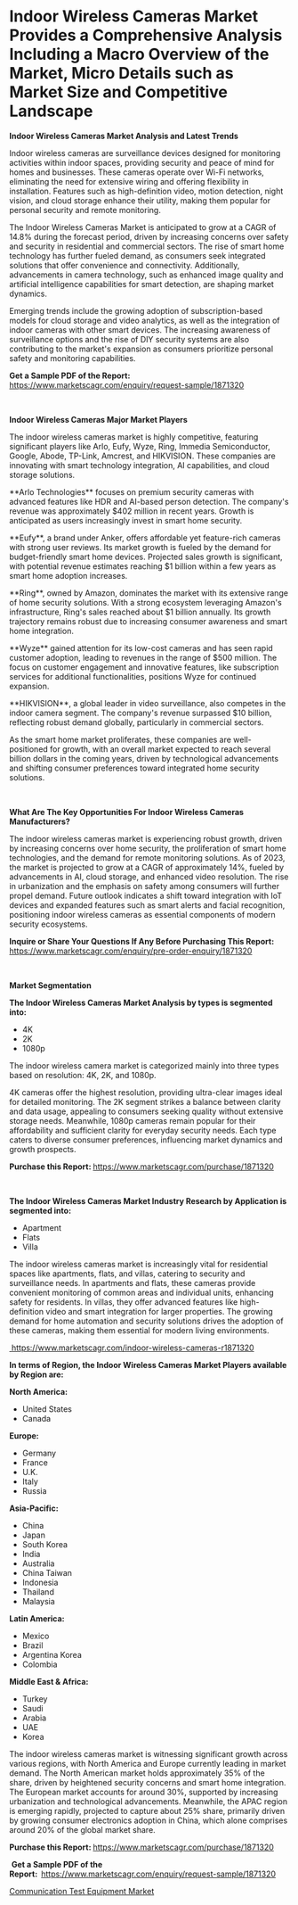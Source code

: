 <p><h1>Indoor Wireless Cameras Market Provides a Comprehensive Analysis Including a Macro Overview of the Market, Micro Details such as Market Size and Competitive Landscape</h1></p><p><strong>Indoor Wireless Cameras Market Analysis and Latest Trends</strong></p>
<p><p>Indoor wireless cameras are surveillance devices designed for monitoring activities within indoor spaces, providing security and peace of mind for homes and businesses. These cameras operate over Wi-Fi networks, eliminating the need for extensive wiring and offering flexibility in installation. Features such as high-definition video, motion detection, night vision, and cloud storage enhance their utility, making them popular for personal security and remote monitoring.</p><p>The Indoor Wireless Cameras Market is anticipated to grow at a CAGR of 14.8% during the forecast period, driven by increasing concerns over safety and security in residential and commercial sectors. The rise of smart home technology has further fueled demand, as consumers seek integrated solutions that offer convenience and connectivity. Additionally, advancements in camera technology, such as enhanced image quality and artificial intelligence capabilities for smart detection, are shaping market dynamics. </p><p>Emerging trends include the growing adoption of subscription-based models for cloud storage and video analytics, as well as the integration of indoor cameras with other smart devices. The increasing awareness of surveillance options and the rise of DIY security systems are also contributing to the market's expansion as consumers prioritize personal safety and monitoring capabilities.</p></p>
<p><strong>Get a Sample PDF of the Report:&nbsp;</strong> <a href="https://www.marketscagr.com/enquiry/request-sample/1871320?utm_campaign=2320&utm_medium=2&utm_source=Github&utm_content=ia&utm_term=19022025&utm_id=indoor-wireless-cameras">https://www.marketscagr.com/enquiry/request-sample/1871320</a></p>
<p>&nbsp;</p>
<p><strong>Indoor Wireless Cameras Major Market Players</strong></p>
<p><p>The indoor wireless cameras market is highly competitive, featuring significant players like Arlo, Eufy, Wyze, Ring, Immedia Semiconductor, Google, Abode, TP-Link, Amcrest, and HIKVISION. These companies are innovating with smart technology integration, AI capabilities, and cloud storage solutions.</p><p>**Arlo Technologies** focuses on premium security cameras with advanced features like HDR and AI-based person detection. The company's revenue was approximately $402 million in recent years. Growth is anticipated as users increasingly invest in smart home security.</p><p>**Eufy**, a brand under Anker, offers affordable yet feature-rich cameras with strong user reviews. Its market growth is fueled by the demand for budget-friendly smart home devices. Projected sales growth is significant, with potential revenue estimates reaching $1 billion within a few years as smart home adoption increases.</p><p>**Ring**, owned by Amazon, dominates the market with its extensive range of home security solutions. With a strong ecosystem leveraging Amazon's infrastructure, Ring's sales reached about $1 billion annually. Its growth trajectory remains robust due to increasing consumer awareness and smart home integration.</p><p>**Wyze** gained attention for its low-cost cameras and has seen rapid customer adoption, leading to revenues in the range of $500 million. The focus on customer engagement and innovative features, like subscription services for additional functionalities, positions Wyze for continued expansion.</p><p>**HIKVISION**, a global leader in video surveillance, also competes in the indoor camera segment. The company's revenue surpassed $10 billion, reflecting robust demand globally, particularly in commercial sectors.</p><p>As the smart home market proliferates, these companies are well-positioned for growth, with an overall market expected to reach several billion dollars in the coming years, driven by technological advancements and shifting consumer preferences toward integrated home security solutions.</p></p>
<p>&nbsp;</p>
<p><strong>What Are The Key Opportunities For Indoor Wireless Cameras Manufacturers?</strong></p>
<p><p>The indoor wireless cameras market is experiencing robust growth, driven by increasing concerns over home security, the proliferation of smart home technologies, and the demand for remote monitoring solutions. As of 2023, the market is projected to grow at a CAGR of approximately 14%, fueled by advancements in AI, cloud storage, and enhanced video resolution. The rise in urbanization and the emphasis on safety among consumers will further propel demand. Future outlook indicates a shift toward integration with IoT devices and expanded features such as smart alerts and facial recognition, positioning indoor wireless cameras as essential components of modern security ecosystems.</p></p>
<p><strong>Inquire or Share Your Questions If Any Before Purchasing This Report:</strong> <a href="https://www.marketscagr.com/enquiry/pre-order-enquiry/1871320?utm_campaign=2320&utm_medium=2&utm_source=Github&utm_content=ia&utm_term=19022025&utm_id=indoor-wireless-cameras">https://www.marketscagr.com/enquiry/pre-order-enquiry/1871320</a></p>
<p>&nbsp;</p>
<p><strong>Market Segmentation</strong></p>
<p><strong>The Indoor Wireless Cameras Market Analysis by types is segmented into:</strong></p>
<p><ul><li>4K</li><li>2K</li><li>1080p</li></ul></p>
<p><p>The indoor wireless camera market is categorized mainly into three types based on resolution: 4K, 2K, and 1080p. </p><p>4K cameras offer the highest resolution, providing ultra-clear images ideal for detailed monitoring. The 2K segment strikes a balance between clarity and data usage, appealing to consumers seeking quality without extensive storage needs. Meanwhile, 1080p cameras remain popular for their affordability and sufficient clarity for everyday security needs. Each type caters to diverse consumer preferences, influencing market dynamics and growth prospects.</p></p>
<p><strong>Purchase this Report:&nbsp;</strong><a href="https://www.marketscagr.com/purchase/1871320?utm_campaign=2320&utm_medium=2&utm_source=Github&utm_content=ia&utm_term=19022025&utm_id=indoor-wireless-cameras">https://www.marketscagr.com/purchase/1871320</a></p>
<p>&nbsp;</p>
<p><strong>The Indoor Wireless Cameras Market Industry Research by Application is segmented into:</strong></p>
<p><ul><li>Apartment</li><li>Flats</li><li>Villa</li></ul></p>
<p><p>The indoor wireless cameras market is increasingly vital for residential spaces like apartments, flats, and villas, catering to security and surveillance needs. In apartments and flats, these cameras provide convenient monitoring of common areas and individual units, enhancing safety for residents. In villas, they offer advanced features like high-definition video and smart integration for larger properties. The growing demand for home automation and security solutions drives the adoption of these cameras, making them essential for modern living environments.</p></p>
<p><a href="https://www.marketscagr.com/indoor-wireless-cameras-r1871320?utm_campaign=2320&utm_medium=2&utm_source=Github&utm_content=ia&utm_term=19022025&utm_id=indoor-wireless-cameras">&nbsp;https://www.marketscagr.com/indoor-wireless-cameras-r1871320</a></p>
<p><strong>In terms of Region, the Indoor Wireless Cameras Market Players available by Region are:</strong></p>
<p>
    <p> <strong> North America: </strong>
        <ul>
            <li>United States</li>
            <li>Canada</li>
        </ul>
        </p> 
    <p> <strong> Europe: </strong>
        <ul>
            <li>Germany</li>
            <li>France</li>
            <li>U.K.</li>
            <li>Italy</li>
            <li>Russia</li>
        </ul>
        </p> 
    <p> <strong> Asia-Pacific: </strong>
        <ul>
            <li>China</li>
            <li>Japan</li>
            <li>South Korea</li>
            <li>India</li>
            <li>Australia</li>
            <li>China Taiwan</li>
            <li>Indonesia</li>
            <li>Thailand</li>
            <li>Malaysia</li>
        </ul>
        </p> 
    <p> <strong> Latin America: </strong>
        <ul>
            <li>Mexico</li>
            <li>Brazil</li>
            <li>Argentina Korea</li>
            <li>Colombia</li>
        </ul>
        </p> 
    <p> <strong> Middle East & Africa: </strong>
        <ul>
            <li>Turkey</li>
            <li>Saudi</li>
            <li>Arabia</li>
            <li>UAE</li>
            <li>Korea</li>
        </ul>
    </p>
    </p>
<p><p>The indoor wireless cameras market is witnessing significant growth across various regions, with North America and Europe currently leading in market demand. The North American market holds approximately 35% of the share, driven by heightened security concerns and smart home integration. The European market accounts for around 30%, supported by increasing urbanization and technological advancements. Meanwhile, the APAC region is emerging rapidly, projected to capture about 25% share, primarily driven by growing consumer electronics adoption in China, which alone comprises around 20% of the global market share.</p></p>
<p><strong>Purchase this Report: </strong><a href="https://www.marketscagr.com/purchase/1871320?utm_campaign=2320&utm_medium=2&utm_source=Github&utm_content=ia&utm_term=19022025&utm_id=indoor-wireless-cameras">https://www.marketscagr.com/purchase/1871320</a></p>
<p>&nbsp;<strong>Get a Sample PDF of the Report:&nbsp;&nbsp;</strong><a href="https://www.marketscagr.com/enquiry/request-sample/1871320?utm_campaign=2320&utm_medium=2&utm_source=Github&utm_content=ia&utm_term=19022025&utm_id=indoor-wireless-cameras">https://www.marketscagr.com/enquiry/request-sample/1871320</a></p>
<p><strong></strong></p>
<p><p><a href="https://github.com/dierdrecrichton210/Market-Research-Report-List-1/blob/main/communication-test-equipment-market.md?utm_campaign=2320&utm_medium=2&utm_source=Github&utm_content=ia&utm_term=19022025&utm_id=indoor-wireless-cameras">Communication Test Equipment Market</a></p></p>